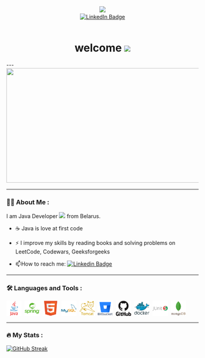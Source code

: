<div id="header" align="center">
  <img src="https://media.giphy.com/media/BqS4AUPqURExtzytXC/giphy.gif" width="100"/>
</div>

<div id="badges" align="center">
 <a href="https://www.linkedin.com/in/alena-bunko-b928851b3/">
  <img src="https://img.shields.io/badge/LinkedIn-blue?style=for-the-badge&logo=linkedin&logoColor=white" alt="LinkedIn Badge"/>
  </a>
</div>

<div id="counter" align="center">
<img src="https://komarev.com/ghpvc/?username=your-github-username&style=flat-square&color=blue" alt=""/>
</div>

<div id="welcome" align="center">
<h1>
  welcome
  <img src="https://media.giphy.com/media/hvRJCLFzcasrR4ia7z/giphy.gif" width="30px"/>
</h1>
</div>
---
<div align="center">
  <img src="https://krot.info/uploads/posts/2020-10/1603674276_57-p-fon-dlya-prezentatsii-po-informatike-69.jpg" width="600" height="300"/>
</div>

---

### :woman_technologist: About Me :

I am Java Developer <img src="https://media.giphy.com/media/WUlplcMpOCEmTGBtBW/giphy.gif" width="30"> from Belarus.

- :coffee: Java is love at first code

- :zap: I improve my skills by reading books and solving problems on LeetCode, Codewars, Geeksforgeeks

- :mailbox:How to reach me: [![Linkedin Badge](https://img.shields.io/badge/-AlenaBunko-blue?style=flat&logo=Linkedin&logoColor=white)](https://www.linkedin.com/in/alena-bunko-b928851b3/)

---

### :hammer_and_wrench: Languages and Tools :

<div>
<img src="https://github.com/devicons/devicon/blob/master/icons/java/java-original-wordmark.svg" title="Java" alt="Java" width="40" height="40"/>&nbsp;
<img src="https://github.com/devicons/devicon/blob/master/icons/spring/spring-original-wordmark.svg" title="Spring" alt="Spring" width="40" height="40"/>&nbsp;
<img src="https://github.com/devicons/devicon/blob/master/icons/html5/html5-original.svg" title="HTML5" alt="HTML" width="40" height="40"/>&nbsp;
<img src="https://github.com/devicons/devicon/blob/master/icons/mysql/mysql-original-wordmark.svg" title="MySQL"  alt="MySQL" width="40" height="40"/>&nbsp;
<img src="https://github.com/devicons/devicon/blob/master/icons/tomcat/tomcat-line-wordmark.svg" title="Tomcat"  alt="Tomcat" width="40" height="40"/>&nbsp;  
<img src="https://github.com/devicons/devicon/blob/1119b9f84c0290e0f0b38982099a2bd027a48bf1/icons/bitbucket/bitbucket-original-wordmark.svg" title="Bitbucket"  alt="Bitbucket" width="40" height="40"/>&nbsp; 
<img src="https://github.com/devicons/devicon/blob/1119b9f84c0290e0f0b38982099a2bd027a48bf1/icons/github/github-original-wordmark.svg"  title="Github"  alt="Github" width="40" height="40"/>&nbsp; 
<img src="https://github.com/devicons/devicon/blob/master/icons/docker/docker-original-wordmark.svg" title="Docker" alt="Docker" width="40" height="40"/>&nbsp; 
<img src="https://github.com/devicons/devicon/blob/master/icons/junit/junit-original-wordmark.svg" title="JUnit" alt="JUnit" width="40" height="40"/>&nbsp; 
<img src="https://github.com/devicons/devicon/blob/master/icons/mongodb/mongodb-original-wordmark.svg" title="MongoDB" alt="MongoDB" width="40" height="40"/>&nbsp; 
</div>

---

### :fire: My Stats :

[![GitHub Streak](http://github-readme-streak-stats.herokuapp.com?user=AlenaBunko&theme=dark&background=000000)](https://git.io/streak-stats)
